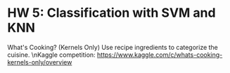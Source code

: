 # HW 5: Classification with SVM and KNN #
What's Cooking? (Kernels Only)
Use recipe ingredients to categorize the cuisine.
\nKaggle competition: https://www.kaggle.com/c/whats-cooking-kernels-only/overview
